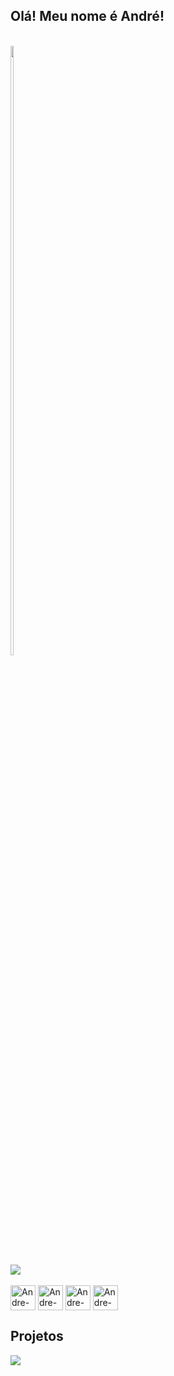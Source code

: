 ## Olá! Meu nome é André!

<!-- INFORMAÇÕES DO PERFIL -->
  <div style="display: inline-block"> <br> 
    <a href="https://github.com/andre-fe-santana">
    <img height="50%" src="https://github-readme-stats.vercel.app/api?username=andre-fe-santana&show_icons=true&theme=tokyonight&repo=github-readme-stats">
  </div>
  
  <div> 
    <!-- gmail -->
    <a href="mailto:castroferreiraandre" target="_blank"><img src="https://img.shields.io/badge/Gmail-D14836?style=for-the-badge&logo=gmail&logoColor=white" target="_blank"></a>
  </div>  
  
  <div style="display: inline-block"> <br> 
    <img align="center" alt="Andre-PHP" height=40 width=40 src="https://cdn.jsdelivr.net/gh/devicons/devicon/icons/php/php-original.svg">
    <img align="center" alt="Andre-MySQL" height=40 width=40 src="https://cdn.jsdelivr.net/gh/devicons/devicon/icons/mysql/mysql-original.svg">
    <img align="center" alt="Andre-JavaScript" height=40 width=40 src="https://cdn.jsdelivr.net/gh/devicons/devicon/icons/javascript/javascript-original.svg">
    <img align="center" alt="Andre-JavaScript" height=40 width=40 src="https://cdn.jsdelivr.net/gh/devicons/devicon/icons/python/python-original.svg">
  </div>
  

 
## Projetos
<a href="https://github.com/Agendadoestudante/AgendaISERJ">
  <img align="center" src="https://github-readme-stats.vercel.app/api/pin/?username=Agendadoestudante&repo=AgendaISERJ&theme=tokyonight" />
</a>

